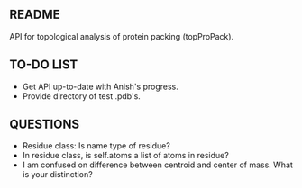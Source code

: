 ## README 
API for topological analysis of protein packing (topProPack).

## TO-DO LIST
- Get API up-to-date with Anish's progress. 
- Provide directory of test .pdb's. 

## QUESTIONS
- Residue class: Is name type of residue?
- In residue class, is self.atoms a list of atoms in residue?
- I am confused on difference between centroid and center of mass. What is your distinction?
